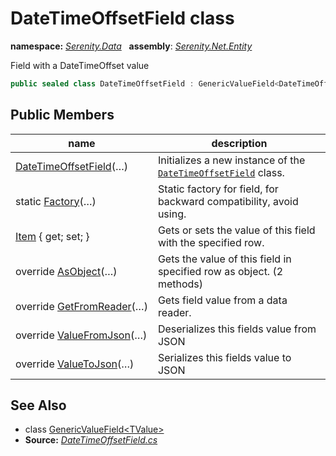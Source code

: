 # DateTimeOffsetField class
**namespace:** *[Serenity.Data](../README.md#serenity.data-namespace)*   **assembly**: *[Serenity.Net.Entity](../README.md)*

Field with a DateTimeOffset value

```csharp
public sealed class DateTimeOffsetField : GenericValueField<DateTimeOffset>
```

## Public Members

| name | description |
| --- | --- |
| [DateTimeOffsetField](DateTimeOffsetField/DateTimeOffsetField.md)(…) | Initializes a new instance of the [`DateTimeOffsetField`](DateTimeOffsetField.md) class. |
| static [Factory](DateTimeOffsetField/Factory.md)(…) | Static factory for field, for backward compatibility, avoid using. |
| [Item](DateTimeOffsetField/Item.md) { get; set; } | Gets or sets the value of this field with the specified row. |
| override [AsObject](DateTimeOffsetField/AsObject.md)(…) | Gets the value of this field in specified row as object. (2 methods) |
| override [GetFromReader](DateTimeOffsetField/GetFromReader.md)(…) | Gets field value from a data reader. |
| override [ValueFromJson](DateTimeOffsetField/ValueFromJson.md)(…) | Deserializes this fields value from JSON |
| override [ValueToJson](DateTimeOffsetField/ValueToJson.md)(…) | Serializes this fields value to JSON |

## See Also

* class [GenericValueField&lt;TValue&gt;](GenericValueField-1.md)
* **Source:** *[DateTimeOffsetField.cs](https://github.com/serenity-is/Serenity/blob/master/src/Serenity.Net.Entity/FieldTypes/DateTimeOffsetField.cs)*
